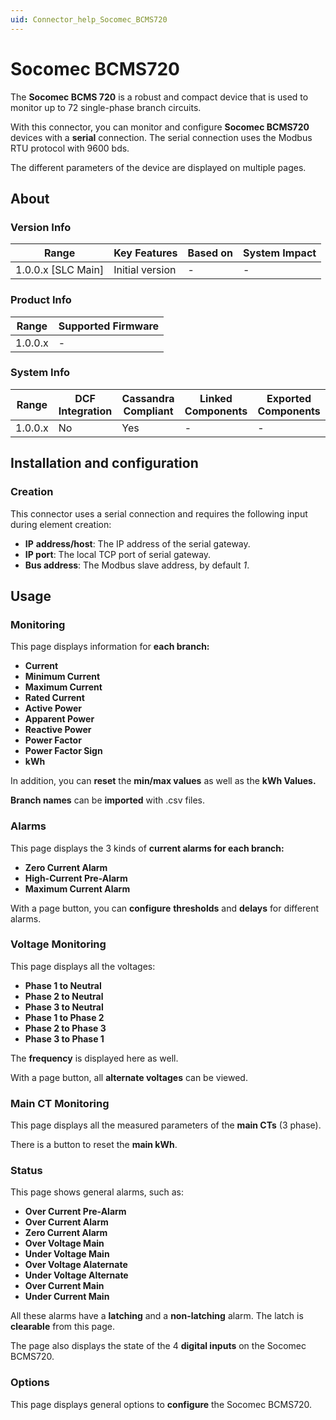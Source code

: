 ```yaml
---
uid: Connector_help_Socomec_BCMS720
---
```


# Socomec BCMS720

The **Socomec BCMS 720** is a robust and compact device that is used to monitor up to 72 single-phase branch circuits.

With this connector, you can monitor and configure **Socomec BCMS720** devices with a **serial** connection. The serial connection uses the Modbus RTU protocol with 9600 bds.

The different parameters of the device are displayed on multiple pages.

## About

### Version Info

| Range              | Key Features                          | Based on | System Impact |
|--------------------|---------------------------------------|----------|---------------|
| 1.0.0.x [SLC Main] | Initial version                       | -        | -             |

### Product Info

| Range     | Supported Firmware     |
|-----------|------------------------|
| 1.0.0.x   | -                      |

### System Info

| Range   | DCF Integration | Cassandra Compliant | Linked Components | Exported Components |
|---------|-----------------|---------------------|-------------------|---------------------|
| 1.0.0.x | No              | Yes                 | -                 | -                   |

## Installation and configuration

### Creation

This connector uses a serial connection and requires the following input during element creation:

- **IP** **address/host**: The IP address of the serial gateway.
- **IP port**: The local TCP port of serial gateway.
- **Bus address**: The Modbus slave address, by default *1*.

## Usage

### Monitoring

This page displays information for **each branch:**

- **Current**
- **Minimum Current**
- **Maximum Current**
- **Rated Current**
- **Active Power**
- **Apparent Power**
- **Reactive Power**
- **Power Factor**
- **Power Factor Sign**
- **kWh**

In addition, you can **reset** the **min/max values** as well as the **kWh Values.**

**Branch names** can be **imported** with .csv files.

### Alarms

This page displays the 3 kinds of **current alarms for each branch:**

- **Zero Current Alarm**
- **High-Current Pre-Alarm**
- **Maximum Current Alarm**

With a page button, you can **configure** **thresholds** and **delays** for different alarms.

### Voltage Monitoring

This page displays all the voltages:

- **Phase 1 to Neutral**
- **Phase 2 to Neutral**
- **Phase 3 to Neutral**
- **Phase 1 to Phase 2**
- **Phase 2 to Phase 3**
- **Phase 3 to Phase 1**

The **frequency** is displayed here as well.

With a page button, all **alternate voltages** can be viewed.

### Main CT Monitoring

This page displays all the measured parameters of the **main CTs** (3 phase).

There is a button to reset the **main kWh**.

### Status

This page shows general alarms, such as:

- **Over Current Pre-Alarm**
- **Over Current Alarm**
- **Zero Current Alarm**
- **Over Voltage Main**
- **Under Voltage Main**
- **Over Voltage Alaternate**
- **Under Voltage Alternate**
- **Over Current Main**
- **Under Current Main**

All these alarms have a **latching** and a **non-latching** alarm. The latch is **clearable** from this page.

The page also displays the state of the 4 **digital inputs** on the Socomec BCMS720.

### Options

This page displays general options to **configure** the Socomec BCMS720.
